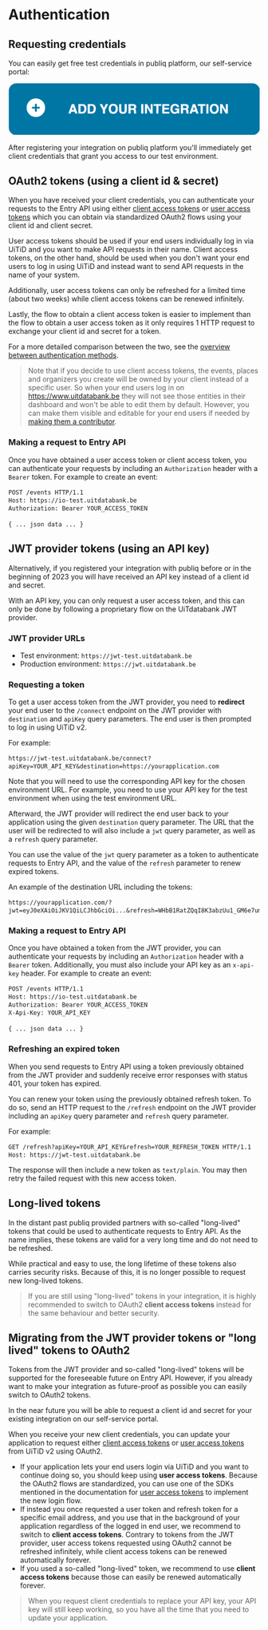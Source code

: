 # Authentication

## Requesting credentials

You can easily get free test credentials in publiq platform, our self-service portal:

[![Add your entry API integration](https://raw.githubusercontent.com/cultuurnet/apidocs/main/assets/add-your-integration.svg)](https://platform.publiq.be)

After registering your integration on publiq platform you'll immediately get client credentials that grant you access to our test environment.

## OAuth2 tokens (using a client id & secret)

When you have received your client credentials, you can authenticate your requests to the Entry API using either [client access tokens](https://docs.publiq.be/docs/authentication/methods/client-access-token) or [user access tokens](https://docs.publiq.be/docs/authentication/methods/user-access-token) which you can obtain via standardized OAuth2 flows using your client id and client secret.

User access tokens should be used if your end users individually log in via UiTiD and you want to make API requests in their name. Client access tokens, on the other hand, should be used when you don't want your end users to log in using UiTiD and instead want to send API requests in the name of your system.

Additionally, user access tokens can only be refreshed for a limited time (about two weeks) while client access tokens can be renewed infinitely.

Lastly, the flow to obtain a client access token is easier to implement than the flow to obtain a user access token as it only requires 1 HTTP request to exchange your client id and secret for a token.

For a more detailed comparison between the two, see the [overview between authentication methods](https://docs.publiq.be/docs/authentication/methods/overview).

<!-- theme: warning -->

> Note that if you decide to use client access tokens, the events, places and organizers you create will be owned by your client instead of a specific user. So when your end users log in on <https://www.uitdatabank.be> they will not see those entities in their dashboard and won't be able to edit them by default. However, you can make them visible and editable for your end users if needed by [making them a contributor](shared/contributors.md).

### Making a request to Entry API

Once you have obtained a user access token or client access token, you can authenticate your requests by including an `Authorization` header with a `Bearer` token. For example to create an event:

```http
POST /events HTTP/1.1
Host: https://io-test.uitdatabank.be
Authorization: Bearer YOUR_ACCESS_TOKEN

{ ... json data ... }
```

## JWT provider tokens (using an API key)

Alternatively, if you registered your integration with publiq before or in the beginning of 2023 you will have received an API key instead of a client id and secret.

With an API key, you can only request a user access token, and this can only be done by following a proprietary flow on the UiTdatabank JWT provider.

### JWT provider URLs

* Test environment: `https://jwt-test.uitdatabank.be`
* Production environment: `https://jwt.uitdatabank.be`

### Requesting a token

To get a user access token from the JWT provider, you need to **redirect** your end user to the `/connect` endpoint on the JWT provider with `destination` and `apiKey` query parameters. The end user is then prompted to log in using UiTiD v2.

For example:

```
https://jwt-test.uitdatabank.be/connect?apiKey=YOUR_API_KEY&destination=https://yourapplication.com
```

Note that you will need to use the corresponding API key for the chosen environment URL. For example, you need to use your API key for the test environment when using the test environment URL.

Afterward, the JWT provider will redirect the end user back to your application using the given `destination` query parameter. The URL that the user will be redirected to will also include a `jwt` query parameter, as well as a `refresh` query parameter.

You can use the value of the `jwt` query parameter as a token to authenticate requests to Entry API, and the value of the `refresh` parameter to renew expired tokens.

An example of the destination URL including the tokens:

```
https://yourapplication.com/?jwt=eyJ0eXAiOiJKV1QiLCJhbGciOi...&refresh=WHbB1RatZQqI8K3abzUu1_GM6e7umYt8qStutFRHdDGij
```

### Making a request to Entry API

Once you have obtained a token from the JWT provider, you can authenticate your requests by including an `Authorization` header with a `Bearer` token. Additionally, you must also include your API key as an `x-api-key` header. For example to create an event:

```http
POST /events HTTP/1.1
Host: https://io-test.uitdatabank.be
Authorization: Bearer YOUR_ACCESS_TOKEN
X-Api-Key: YOUR_API_KEY

{ ... json data ... }
```

### Refreshing an expired token

When you send requests to Entry API using a token previously obtained from the JWT provider and suddenly receive error responses with status 401, your token has expired.

You can renew your token using the previously obtained refresh token. To do so, send an HTTP request to the `/refresh` endpoint on the JWT provider including an `apiKey` query parameter and `refresh` query parameter.

For example:

```
GET /refresh?apiKey=YOUR_API_KEY&refresh=YOUR_REFRESH_TOKEN HTTP/1.1
Host: https://jwt-test.uitdatabank.be
```

The response will then include a new token as `text/plain`. You may then retry the failed request with this new access token.

## Long-lived tokens

In the distant past publiq provided partners with so-called "long-lived" tokens that could be used to authenticate requests to Entry API. As the name implies, these tokens are valid for a very long time and do not need to be refreshed.

While practical and easy to use, the long lifetime of these tokens also carries security risks. Because of this, it is no longer possible to request new long-lived tokens.

<!-- theme: warning -->

> If you are still using "long-lived" tokens in your integration, it is highly recommended to switch to OAuth2 **client access tokens** instead for the same behaviour and better security.

## Migrating from the JWT provider tokens or "long lived" tokens to OAuth2

Tokens from the JWT provider and so-called "long-lived" tokens will be supported for the foreseeable future on Entry API. However, if you already want to make your integration as future-proof as possible you can easily switch to OAuth2 tokens.

In the near future you will be able to request a client id and secret for your existing integration on our self-service portal.

When you receive your new client credentials, you can update your application to request either [client access tokens](https://docs.publiq.be/docs/authentication/methods/client-access-token) or [user access tokens](https://docs.publiq.be/docs/authentication/methods/user-access-token) from UiTiD v2 using OAuth2.

* If your application lets your end users login via UiTiD and you want to continue doing so, you should keep using **user access tokens**. Because the OAuth2 flows are standardized, you can use one of the SDKs mentioned in the documentation for [user access tokens](https://docs.publiq.be/docs/authentication/methods/user-access-token) to implement the new login flow.
* If instead you once requested a user token and refresh token for a specific email address, and you use that in the background of your application regardless of the logged in end user, we recommend to switch to **client access tokens**. Contrary to tokens from the JWT provider, user access tokens requested using OAuth2 cannot be refreshed infinitely, while client access tokens can be renewed automatically forever.
* If you used a so-called "long-lived" token, we recommend to use **client access tokens** because those can easily be renewed automatically forever.

<!-- theme: success -->

> When you request client credentials to replace your API key, your API key will still keep working, so you have all the time that you need to update your application.
